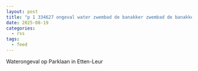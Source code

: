 ```yaml
---
layout: post
title: "p 1 334627 ongeval water zwembad de banakker zwembad de banakker parklaan etten-leur"
date: 2025-08-19
categories: 
  - rss
tags: 
  - feed
---
```


Waterongeval op Parklaan in Etten-Leur
